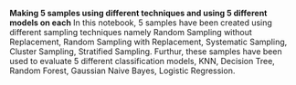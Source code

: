 **Making 5 samples using different techniques and using 5 different models on each**
In this notebook, 5 samples have been created using different sampling techniques namely Random Sampling without Replacement, Random Sampling with Replacement, Systematic Sampling, Cluster Sampling, Stratified Sampling. 
Furthur, these samples have been used to evaluate 5 different classification models, KNN, Decision Tree, Random Forest, Gaussian Naive Bayes, Logistic Regression.
